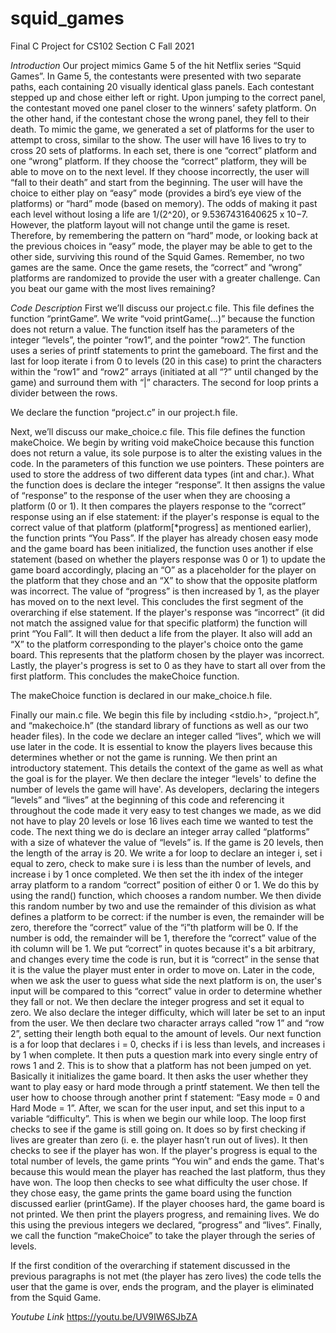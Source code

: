 # squid_games
Final C Project for CS102 Section C Fall 2021


*_Introduction_*
Our project mimics Game 5 of the hit Netflix series “Squid Games”. In Game 5, the contestants were presented with two separate paths, each containing 20 visually identical glass panels. Each contestant stepped up and chose either left or right. Upon jumping to the correct panel, the contestant moved one panel closer to the winners’ safety platform. On the other hand, if the contestant chose the wrong panel, they fell to their death. To mimic the game, we generated a set of platforms for the user to attempt to cross, similar to the show. The user will have 16 lives to try to cross 20 sets of platforms. In each set, there is one “correct” platform and one “wrong” platform. If they choose the “correct” platform, they will be able to move on to the next level. If they choose incorrectly, the user will “fall to their death” and start from the beginning. The user will have the choice to either play on “easy” mode (provides a bird’s eye view of the platforms) or “hard” mode (based on memory). The odds of making it past each level without losing a life are 1/(2^20), or 9.5367431640625 x 10−7. However, the platform layout will not change until the game is reset. Therefore, by remembering the pattern on “hard” mode, or looking back at the previous choices in “easy” mode, the player may be able to get to the other side, surviving this round of the Squid Games. Remember, no two games are the same. Once the game resets, the “correct” and “wrong” platforms are randomized to provide the user with a greater challenge. Can you beat our game with the most lives remaining?







*_Code Description_*
First we’ll discuss our project.c file. This file defines the function “printGame”. We write “void printGame(...)” because the function does not return a value. The function itself has the parameters of the integer “levels”, the pointer “row1”, and the pointer “row2”. The function uses a series of printf statements to print the gameboard. The first and the last for loop iterate i from 0 to levels (20 in this case) to print the characters within the “row1” and “row2” arrays (initiated at all “?” until changed by the game) and surround them with “|” characters. The second for loop prints a divider between the rows.

We declare the function “project.c” in our project.h file.

Next, we’ll discuss our make_choice.c file. This file defines the function makeChoice. We begin by writing void makeChoice because this function does not return a value, its sole purpose is to alter the existing values in the code. In the parameters of this function we use pointers. These pointers are used to store the address of two different data types (int and char.). What the function does is declare the integer “response”. It then assigns the value of “response” to the response of the user when they are choosing a platform (0 or 1). It then compares the players response to the “correct” response using an if else statement: if the player's response is equal to the correct value of that platform (platform[*progress] as mentioned earlier), the function prints “You Pass”. If the player has already chosen easy mode and the game board has been initialized, the function uses another if else statement (based on whether the players response was 0 or 1) to update the game board accordingly, placing an “O” as a placeholder for the player on the platform that they chose and an “X” to show that the opposite platform was incorrect. The value of “progress” is then increased by 1, as the player has moved on to the next level. This concludes the first segment of the overarching if else statement. If the player's response was “incorrect” (it did not match the assigned value for that specific platform) the function will print “You Fall”. It will then deduct a life from the player. It also will add an “X” to the platform corresponding to the player's choice onto the game board. This represents that the platform chosen by the player was incorrect. Lastly, the player's progress is set to 0 as they have to start all over from the first platform. This concludes the makeChoice function.

The makeChoice function is declared in our make_choice.h file.


Finally our main.c file. We begin this file by including <stdio.h>, “project.h”, and “makechoice.h” (the standard library of functions as well as our two header files). In the code we declare an integer called “lives”, which we will use later in the code. It is essential to know the players lives because this determines whether or not the game is running. We then print an introductory statement. This details the context of the game as well as what the goal is for the player. We then declare the integer “levels' to define the number of levels the game will have'. As developers, declaring the integers “levels” and “lives” at the beginning of this code and referencing it throughout the code made it very easy to test changes we made, as we did not have to play 20 levels or lose 16 lives each time we wanted to test the code. The next thing we do is declare an integer array called “platforms” with a size of whatever the value of “levels” is. If the game is 20 levels, then the length of the array is 20. We write a for loop to declare an integer i, set i equal to zero, check to make sure i is less than the number of levels, and increase i by 1 once completed. We then set the ith index of the integer array platform to a random “correct” position of either 0 or 1. We do this by using the rand() function, which chooses a random number. We then divide this random number by two and use the remainder of this division as what defines a platform to be correct: if the number is even, the remainder will be zero, therefore the “correct” value of the “i”th platform will be 0. If the number is odd, the remainder will be 1, therefore the “correct” value of the ith column will be 1. We put “correct” in quotes because it's a bit arbitrary, and changes every time the code is run, but it is “correct” in the sense that it is the value the player must enter in order to move on. Later in the code, when we ask the user to guess what side the next platform is on, the user's input will be compared to this “correct” value in order to determine whether they fall or not. We then declare the integer progress and set it equal to zero. We also declare the integer difficulty, which will later be set to an input from the user. We then declare two character arrays called “row 1” and “row 2”, setting their length both equal to the amount of levels. Our next function is a for loop that declares i = 0, checks if i is less than levels, and increases i by 1 when complete. It then puts a question mark into every single entry of rows 1 and 2. This is to show that a platform has not been jumped on yet. Basically it initializes the game board. It then asks the user whether they want to play easy or hard mode through a printf statement. We then tell the user how to choose through another print f statement: “Easy mode = 0 and Hard Mode = 1”. After, we scan for the user input, and set this input to a variable “difficulty”. This is when we begin our while loop. The loop first checks to see if the game is still going on. It does so by first checking if lives are greater than zero (i. e. the player hasn’t run out of lives). It then checks to see if the player has won. If the player's progress is equal to the total number of levels, the game prints “You win” and ends the game. That's because this would mean the player has reached the last platform, thus they have won. The loop then checks to see what difficulty the user chose. If they chose easy, the game prints the game board using the function discussed earlier (printGame). If the player chooses hard, the game board is not printed. We then print the players progress, and remaining lives. We do this using the previous integers we declared, “progress” and “lives”. Finally, we call the function “makeChoice” to take the player through the series of levels.

If the first condition of the overarching if statement discussed in the previous paragraphs is not met (the player has zero lives) the code tells the user that the game is over, ends the program, and the player is eliminated from the Squid Game.




*_Youtube Link_*
https://youtu.be/UV9IW6SJbZA 

